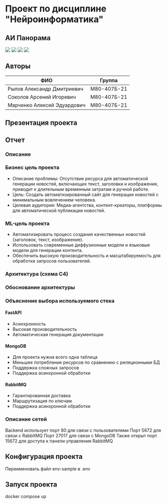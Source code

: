 # Проект по дисциплине "Нейроинформатика"
## АИ Панорама
![](./docs/1.png)
![](./docs/2.png)
![](./docs/3.png)
![](./docs/4.png)
## Авторы
| ФИО                          | Группа      |
| ---------------------------- | ----------- |
| Рылов Александр Дмитриевич   | М80-407Б-21 |
| Соколов Арсений Игоревич     | М80-407Б-21 |
| Марченко Алексей Эдуардович  | М80-407Б-21 |

## Презентация проекта
## Отчет
### Описание
### Бизнес цель проекта
- Описание проблемы: Отсутствие ресурса для автоматической генерации новостей, включающих текст, заголовки и изображения, приводит к длительным временным затратам и ручной работе.
- Цель: Создать автоматизированный сайт для генерации новостей с минимальным вовлечением человека.
- Целевая аудитория: Медиа-агентства, контент-креаторы, платформы для автоматической публикации новостей.
### ML-цель проекта
- Автоматизировать процесс создания качественных новостей (заголовок, текст, изображение).
- Использовать современные диффузионные модели и языковые модели для генерации контента.
- Обеспечить высокую производительность и масштабируемость для обработки запросов пользователей.
### Архитектура (схема C4)
### Обоснование архитектуры
### Объяснение выбора используемого стека
#### **FastAPI**
- Асинхронность
- Высокая производительность
- Автоматическая генерация документации
#### MongoDB
- Для проекта нужна всего одна таблица
- Меньшее потребление ресурсов по сравнению с реляционными БД
- Поддержка сложных запросов
- Поддержка асинхронной обработки
#### RabbitMQ
- Гарантированная доставка
- Маршрутизация по ключам
- Поддержка асинхронной обработки

### Описание сетей
Backend использует порт 80 для связи с пользователями
Порт 5672 для связи с RabbitMQ
Порт 27017 для связи с MongoDB
Также открыт порт 15672 для доступа к панели управления RabbitMQ

## Конфигурация проекта
Переименовать файл env-sample в .env
## Запуск проекта
docker compose up

